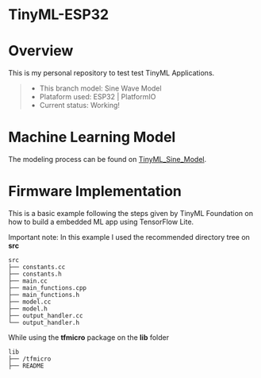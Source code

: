 # TinyML-ESP32

# Overview
This is my personal repository to test test TinyML Applications.
> * This branch model:  Sine Wave Model
> * Plataform used:     ESP32 | PlatformIO
> * Current status:     Working!
# Machine Learning Model
The modeling process can be found on [TinyML_Sine_Model](https://github.com/Freireg/TinyML-ESP32/blob/SineWave/TinyML_Sine_Model.ipynb).
# Firmware Implementation
This is a basic example following the steps given by TinyML Foundation on how to build a embedded ML app using TensorFlow Lite.

Important note: In this example I used the recommended directory tree on **src** 
~~~
src
├── constants.cc
├── constants.h
├── main.cc
├── main_functions.cpp
├── main_functions.h
├── model.cc
├── model.h
├── output_handler.cc
└── output_handler.h
~~~

While using the **tfmicro** package on the **lib** folder
~~~
lib
├── /tfmicro
├── README
~~~